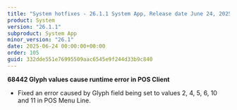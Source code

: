 ```yaml
---
title: "System hotfixes - 26.1.1 System App, Release date June 24, 2025 - Hotfixes"
product: System
version: "26.1.1"
subproduct: System App
minor_version: "26.1"
date: 2025-06-24 00:00:00+00:00
order: 105
guid: 332dde551e76995509aac6545e9f244d33b9c840
---
```


<strong>68442 Glyph values cause runtime error in POS Client</strong>
<ul><li>Fixed an error caused by Glyph field being set to values 2, 4, 5, 6, 10 and 11 in POS Menu Line.</li></ul>
